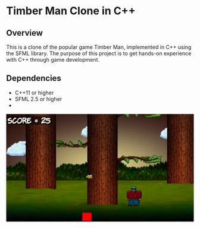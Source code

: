 # Timber Man Clone in C++

## Overview

This is a clone of the popular game Timber Man, implemented in C++ using the SFML library. The purpose of this project is to get hands-on experience with C++ through game development.

## Dependencies

- C++11 or higher
- SFML 2.5 or higher
- 
![Game Screenshot](./media/image.png)
